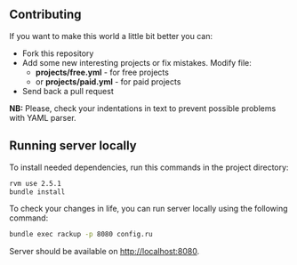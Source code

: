 
## Contributing

If you want to make this world a little bit better you can:

- Fork this repository
- Add some new interesting projects or fix mistakes.
  Modify file:
    - **projects/free.yml** - for free projects
    - or **projects/paid.yml** - for paid projects
- Send back a pull request

**NB:** Please, check your indentations in text to prevent possible problems with YAML parser.


## Running server locally

To install needed dependencies, run this commands in the project directory:
```sh
rvm use 2.5.1
bundle install
```

To check your changes in life, you can run server locally using the following command:

```sh
bundle exec rackup -p 8080 config.ru
```

Server should be available on [http://localhost:8080](http://localhost:8080/).
